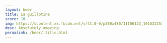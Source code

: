 ```yaml
---
layout: beer
title: La guillotine
score: 10
img: https://scontent.xx.fbcdn.net/v/t1.0-0/p480x480/11156123_10153225366453745_4053445365399151631_n.jpg?oh=e21b38ece26b9901124559e5a16089d6&oe=58C6B178
desc: Absolutely amazing
permalink: /beer/:title.html
---
```

